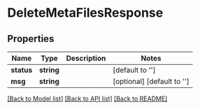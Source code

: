 # DeleteMetaFilesResponse

## Properties
Name | Type | Description | Notes
------------ | ------------- | ------------- | -------------
**status** | **string** |  | [default to '']
**msg** | **string** |  | [optional] [default to '']

[[Back to Model list]](../README.md#documentation-for-models) [[Back to API list]](../README.md#documentation-for-api-endpoints) [[Back to README]](../README.md)


